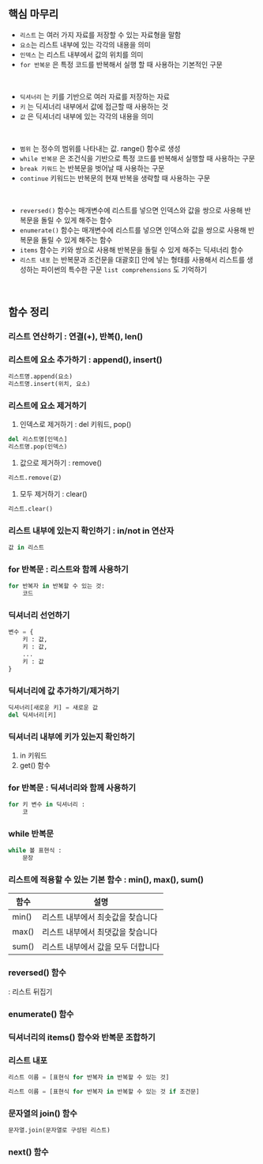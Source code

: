 ## 핵심 마무리


- `리스트` 는 여러 가지 자료를 저장할 수 있는 자료형을 말함
- `요소`는 리스트 내부에 있는 각각의 내용을 의미
- `인덱스` 는 리스트 내부에서 값의 위치를 의미
- `for 반복문` 은 특정 코드를 반복해서 실행 할 때 사용하는 기본적인 구문

<br>

- `딕셔너리` 는 키를 기반으로 여러 자료를 저장하는 자료
- `키` 는 딕셔너리 내부에서 값에 접근할 때 사용하는 것
- `값` 은 딕셔너리 내부에 있는 각각의 내용을 의미

<br>

- `범위` 는 정수의 범위를 나타내는 값. range() 함수로 생성
- `while 반복문` 은 조건식을 기반으로 특정 코드를 반복해서 실행할 때 사용하는 구문
- `break 키워드` 는 반복문을 벗어날 때 사용하는 구문
- `continue` 키워드는 반복문의 현재 반복을 생략할 때 사용하는 구문

<br>

- `reversed()` 함수는 매개변수에 리스트를 넣으면 인덱스와 값을 쌍으로 사용해 반복문을 돌릴 수 있게 해주는 함수
- `enumerate()` 함수는 매개변수에 리스트를 넣으면 인덱스와 값을 쌍으로 사용해 반복문을 돌릴 수 있게 해주는 함수
- `items` 함수는 키와 쌍으로 사용해 반복문을 돌릴 수 있게 해주는 딕셔너리 함수
- `리스트 내포` 는 반복문과 조건문을 대괄호[] 안에 넣는 형태를 사용해서 리스트를 생성하는 파이썬의 특수한 구문
`list comprehensions` 도 기억하기

<br>

## 함수 정리

### 리스트 연산하기 : 연결(+), 반복(), len()

### 리스트에 요소 추가하기 : append(), insert()

```python
리스트명.append(요소)
리스트명.insert(위치, 요소)
```

### 리스트에 요소 제거하기

1. 인덱스로 제거하기 : del 키워드, pop()

```python
del 리스트명[인덱스]
리스트명.pop(인덱스)
```

1. 값으로 제거하기 : remove()

```python
리스트.remove(값)
```

1. 모두 제거하기 : clear()

```python
리스트.clear()
```

### 리스트 내부에 있는지 확인하기 : in/not in 연산자

```python
값 in 리스트
```

### for 반복문 : 리스트와 함께 사용하기

```python
for 반복자 in 반복할 수 있는 것:
	코드
```



### 딕셔너리 선언하기

```python
변수 = {
	키 : 값,
	키 : 값,
	...
	키 : 값
}
```

### 딕셔너리에 값 추가하기/제거하기

```python
딕셔너리[새로운 키] = 새로운 값
del 딕셔너리[키]
```

### 딕셔너리 내부에 키가 있는지 확인하기

1. in 키워드
2. get() 함수

### for 반복문 : 딕셔너리와 함께 사용하기

```python
for 키 변수 in 딕셔너리 :
	코
```



### while 반복문

```python
while 볼 표현식 :
	문장
```



### 리스트에 적용할 수 있는 기본 함수 : min(), max(), sum()

| 함수 | 설명 |
| --- | --- |
| min() | 리스트 내부에서 최솟값을 찾습니다 |
| max() | 리스트 내부에서 최댓값을 찾습니다 |
| sum() | 리스트 내부에서 값을 모두 더합니다 |

### reversed() 함수

: 리스트 뒤집기

### enumerate() 함수

### 딕셔너리의 items() 함수와 반복문 조합하기

### 리스트 내포

```python
리스트 이름 = [표현식 for 반복자 in 반복할 수 있는 것]
```

```python
리스트 이름 = [표현식 for 반복자 in 반복할 수 있는 것 if 조건문]
```

### 문자열의 join() 함수

```python
문자열.join(문자열로 구성된 리스트)
```

### next() 함수
